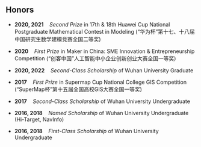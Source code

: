 ## Honors

* **2020, 2021** &nbsp;&nbsp; *Second Prize* in 17th & 18th Huawei Cup National Postgraduate Mathematical Contest in Modeling (“华为杯”第十七、十八届中国研究生数学建模竞赛全国二等奖)

* **2020** &nbsp;&nbsp; *First Prize* in Maker in China: SME Innovation & Entrepreneurship Competition (“创客中国”人工智能中小企业创新创业大赛全国一等奖)

* **2020, 2022** &nbsp;&nbsp; *Second-Class Scholarship* of Wuhan University Graduate

* **2017** &nbsp;&nbsp; *First Prize* in Supermap Cup National College GIS Competition (“SuperMap杯”第十五届全国高校GIS大赛全国一等奖)

* **2017** &nbsp;&nbsp; *Second-Class Scholarship* of Wuhan University Undergraduate

* **2016, 2018** &nbsp;&nbsp; *Named Scholarship* of Wuhan University Undergraduate (Hi-Target, NavInfo)

* **2016, 2018** &nbsp;&nbsp; *First-Class Scholarship* of Wuhan University Undergraduate
